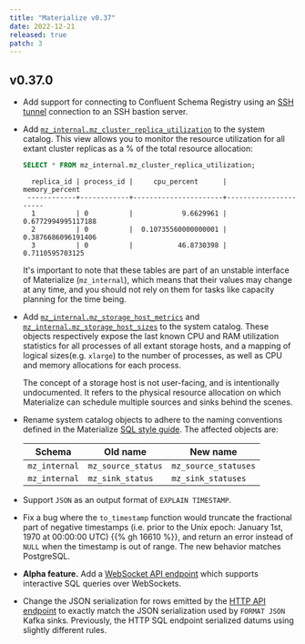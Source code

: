 ```yaml
---
title: "Materialize v0.37"
date: 2022-12-21
released: true
patch: 3
---
```


## v0.37.0

* Add support for connecting to Confluent Schema Registry using an
  [SSH tunnel](/sql/create-connection/#ssh-tunnel) connection to an SSH bastion
  server.

* Add [`mz_internal.mz_cluster_replica_utilization`](/sql/system-catalog/mz_internal/#mz_cluster_replica_utilization)
  to the system catalog. This view allows you to monitor the resource utilization for
  all extant cluster replicas as a % of the total resource allocation:

  ```sql
  SELECT * FROM mz_internal.mz_cluster_replica_utilization;
  ```

  ```nofmt
    replica_id | process_id |     cpu_percent      |    memory_percent
   ------------+------------+----------------------+----------------------
    1          | 0          |            9.6629961 |   0.6772994995117188
    2          | 0          |  0.10735560000000001 |   0.3876686096191406
    3          | 0          |           46.8730398 |      0.7110595703125
  ```

  It's important to note that these tables are part of an unstable interface of
  Materialize (`mz_internal`), which means that their values may change at any
  time, and you should not rely on them for tasks like capacity planning for the
  time being.

* Add [`mz_internal.mz_storage_host_metrics`](/sql/system-catalog/mz_internal/#mz_storage_host_metrics)
  and [`mz_internal.mz_storage_host_sizes`](/sql/system-catalog/mz_internal/#mz_storage_host_sizes)
  to the system catalog. These objects respectively expose the last known CPU
  and RAM utilization statistics for all processes of all extant storage hosts,
  and a mapping of logical sizes(e.g. `xlarge`) to the number of processes, as well
  as CPU and memory allocations for each process.

  The concept of a storage host is not user-facing, and is intentionally
  undocumented. It refers to the physical resource allocation on which
  Materialize can schedule multiple sources and sinks behind the scenes.

* Rename system catalog objects to adhere to the naming conventions defined in
  the Materialize [SQL style guide](https://github.com/chaas/materialize/blob/main/doc/developer/style.md).
  The affected objects are:

  | Schema        | Old name           | New name           |
  | ------------- | ------------------ | --------------------- |
  | `mz_internal` | `mz_source_status` | `mz_source_statuses` |
  | `mz_internal` | `mz_sink_status`   | `mz_sink_statuses`   |

[//]: # "NOTE(morsapaes) EXPLAIN TIMESTAMP is undocumented (#15731)."

* Support `JSON` as an output format of `EXPLAIN TIMESTAMP`.

* Fix a bug where the `to_timestamp` function would truncate the fractional part
  of negative timestamps (i.e. prior to the Unix epoch: January 1st, 1970 at
  00:00:00 UTC) {{% gh 16610 %}}, and return an error instead of `NULL` when the
  timestamp is out of range. The new behavior matches PostgreSQL.

* **Alpha feature.** Add a [WebSocket API endpoint](/integrations/websocket-api/)
	which supports interactive SQL queries over WebSockets.

* Change the JSON serialization for rows emitted by the [HTTP API endpoint](/integrations/http-api/)
  to exactly match the JSON serialization used by `FORMAT JSON` Kafka sinks.
  Previously, the HTTP SQL endpoint serialized datums using slightly different
  rules.

